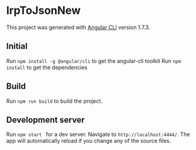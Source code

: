 # IrpToJsonNew

This project was generated with [Angular CLI](https://github.com/angular/angular-cli) version 1.7.3.

## Initial 

Run `npm install -g @angular/cli` to  get the angular-cli toolkit
Run `npm install` to get the dependencies

## Build

Run `npm run build` to build the project.

## Development server

Run `npm start ` for a dev server. Navigate to `http://localhost:4444/`. The app will automatically reload if you change any of the source files.

